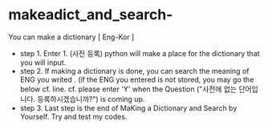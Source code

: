 # makeadict_and_search-
You can make a dictionary [ Eng-Kor ]
* step 1. Enter 1. (사전 등록) python will make a place for the dictionary that you will input.
* step 2. If making a dictionary is done, you can search the meaning of ENG you writed .
 (if the ENG you entered is not stored, you may go the below cf. line.
 cf. please enter 'Y' when the Question ("사전에 없는 단어입니다. 등록하시겠습니까?") is coming up.
* step 3. Last step is the end of MaKing a Dictionary and Search by Yourself.
Try and test my codes.
